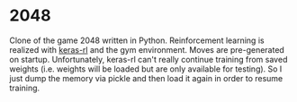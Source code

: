 # 2048
Clone of the game 2048 written in Python. 
Reinforcement learning is realized with [keras-rl](https://github.com/keras-rl/keras-rl) and the gym environment.
Moves are pre-generated on startup. 
Unfortunately, keras-rl can't really continue training from saved weights (i.e. weights will be loaded but are only available for testing). So I just dump the memory via pickle and then load it again in order to resume training.
